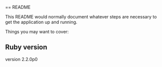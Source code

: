 == README

This README would normally document whatever steps are necessary to get the
application up and running.

Things you may want to cover:

## Ruby version
version 2.2.0p0
